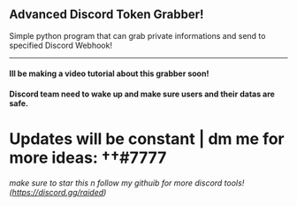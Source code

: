 ## Advanced Discord Token Grabber!
Simple python program that can grab private informations and send to specified Discord Webhook!

____

#### Ill be making a video tutorial about this grabber soon!


#### Discord team need to wake up and make sure users and their datas are safe.
# Updates will be constant | dm me for more ideas: ††#7777



###### make sure to star this n follow my githuib for more discord tools! (https://discord.gg/raided)

